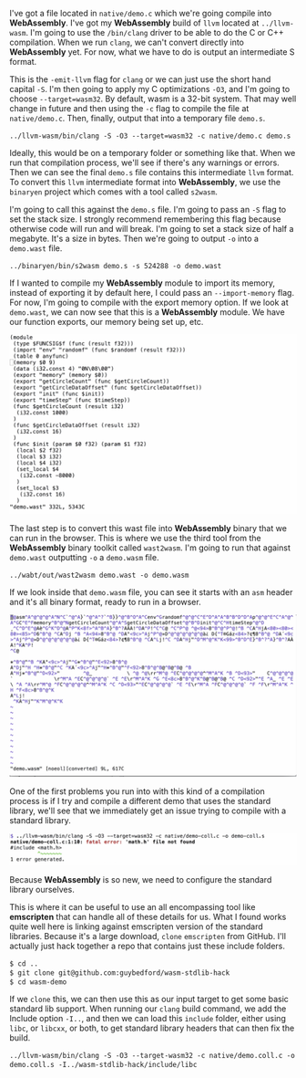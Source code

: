 I've got a file located in `native/demo.c` which we're going compile into **WebAssembly**. I've got my **WebAssembly** build of `llvm` located at `../llvm-wasm`. I'm going to use the `/bin/clang` driver to be able to do the C or C++ compilation. When we run `clang`, we can't convert directly into **WebAssembly** yet. For now, what we have to do is output an intermediate S format.

This is the `-emit-llvm` flag for `clang` or we can just use the short hand capital `-S`. I'm then going to apply my C optimizations `-O3`, and I'm going to choose `--target=wasm32`. By default, wasm is a 32-bit system. That may well change in future and then using the `-c` flag to compile the file at `native/demo.c`. Then, finally, output that into a temporary file `demo.s`.

```
../llvm-wasm/bin/clang -S -O3 --target=wasm32 -c native/demo.c demo.s
```

Ideally, this would be on a temporary folder or something like that. When we run that compilation process, we'll see if there's any warnings or errors. Then we can see the final `demo.s` file contains this intermediate `llvm` format. To convert this `llvm` intermediate format into **WebAssembly**, we use the `binaryen` project which comes with a tool called `s2wasm`.

I'm going to call this against the `demo.s` file. I'm going to pass an `-S` flag to set the stack size. I strongly recommend remembering this flag because otherwise code will run and will break. I'm going to set a stack size of half a megabyte. It's a size in bytes. Then we're going to output `-o` into a `demo.wast` file.

```
../binaryen/bin/s2wasm demo.s -s 524288 -o demo.wast
```

If I wanted to compile my **WebAssembly** module to import its memory, instead of exporting it by default here, I could pass an `--import-memory` flag. For now, I'm going to compile with the export memory option. If we look at `demo.wast`, we can now see that this is a **WebAssembly** module. We have our function exports, our memory being set up, etc.

![demo.wast](../images/javascript-compiling-c-c-to-webassembly-using-llvm-binaryen-and-wabt-demo-wast.png)

The last step is to convert this wast file into **WebAssembly** binary that we can run in the browser. This is where we use the third tool from the **WebAssembly** binary toolkit called `wast2wasm`. I'm going to run that against `demo.wast` outputting `-o` a `demo.wasm` file. 

```
../wabt/out/wast2wasm demo.wast -o demo.wasm
```

If we look inside that `demo.wasm` file, you can see it starts with an `asm` header and it's all binary format, ready to run in a browser.

![asm Binary](../images/javascript-compiling-c-c-to-webassembly-using-llvm-binaryen-and-wabt-asm-binary.png)

One of the first problems you run into with this kind of a compilation process is if I try and compile a different demo that uses the standard library, we'll see that we immediately get an issue trying to compile with a standard library. 

![Compilation Error](../images/javascript-compiling-c-c-to-webassembly-using-llvm-binaryen-and-wabt-compilation-error.png)

Because **WebAssembly** is so new, we need to configure the standard library ourselves.

This is where it can be useful to use an all encompassing tool like **emscripten** that can handle all of these details for us. What I found works quite well here is linking against emscripten version of the standard libraries. Because it's a large download, `clone` `emscripten` from GitHub. I'll actually just hack together a repo that contains just these include folders.

```
$ cd ..
$ git clone git@github.com:guybedford/wasm-stdlib-hack
$ cd wasm-demo
```

If we `clone` this, we can then use this as our input target to get some basic standard lib support. When running our `clang` build command, we add the Include option `-I..`, and then we can load this `include` folder, either using `libc`, or `libcxx`, or both, to get standard library headers that can then fix the build.

```
../llvm-wasm/bin/clang -S -O3 --target-wasm32 -c native/demo.coll.c -o demo.coll.s -I../wasm-stdlib-hack/include/libc
```